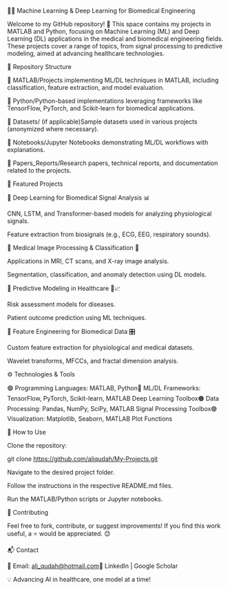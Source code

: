 🧠🔬 Machine Learning & Deep Learning for Biomedical Engineering

Welcome to my GitHub repository! 🚀 This space contains my projects in MATLAB and Python, focusing on Machine Learning (ML) and Deep Learning (DL) applications in the medical and biomedical engineering fields. These projects cover a range of topics, from signal processing to predictive modeling, aimed at advancing healthcare technologies.

📂 Repository Structure

📁 MATLAB/Projects implementing ML/DL techniques in MATLAB, including classification, feature extraction, and model evaluation.

📁 Python/Python-based implementations leveraging frameworks like TensorFlow, PyTorch, and Scikit-learn for biomedical applications.

📁 Datasets/ (if applicable)Sample datasets used in various projects (anonymized where necessary).

📁 Notebooks/Jupyter Notebooks demonstrating ML/DL workflows with explanations.

📁 Papers_Reports/Research papers, technical reports, and documentation related to the projects.

🚀 Featured Projects

🔹 Deep Learning for Biomedical Signal Analysis 📊

CNN, LSTM, and Transformer-based models for analyzing physiological signals.

Feature extraction from biosignals (e.g., ECG, EEG, respiratory sounds).

🔹 Medical Image Processing & Classification 🏥

Applications in MRI, CT scans, and X-ray image analysis.

Segmentation, classification, and anomaly detection using DL models.

🔹 Predictive Modeling in Healthcare 🏥📈

Risk assessment models for diseases.

Patient outcome prediction using ML techniques.

🔹 Feature Engineering for Biomedical Data 🎛️

Custom feature extraction for physiological and medical datasets.

Wavelet transforms, MFCCs, and fractal dimension analysis.

⚙️ Technologies & Tools

🟢 Programming Languages: MATLAB, Python🔵 ML/DL Frameworks: TensorFlow, PyTorch, Scikit-learn, MATLAB Deep Learning Toolbox🟠 Data Processing: Pandas, NumPy, SciPy, MATLAB Signal Processing Toolbox🟣 Visualization: Matplotlib, Seaborn, MATLAB Plot Functions

📌 How to Use

Clone the repository:

git clone https://github.com/aliqudah/My-Projects.git

Navigate to the desired project folder.

Follow the instructions in the respective README.md files.

Run the MATLAB/Python scripts or Jupyter notebooks.

📢 Contributing

Feel free to fork, contribute, or suggest improvements! If you find this work useful, a ⭐ would be appreciated. 😊

📬 Contact

📧 Email: ali_qudah@hotmail.com🔗 LinkedIn | Google Scholar

💡 Advancing AI in healthcare, one model at a time!
